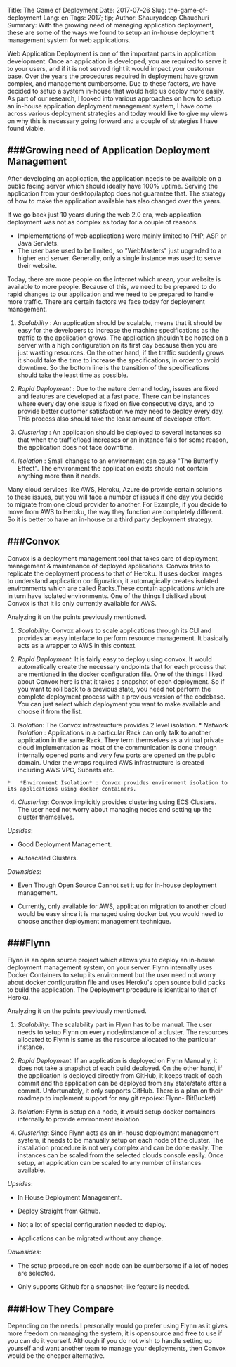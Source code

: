 Title: The Game of Deployment
Date: 2017-07-26
Slug: the-game-of-deployment
Lang: en
Tags: 2017; tip;
Author: Shauryadeep Chaudhuri
Summary: With the growing need of managing application deployment, these are some of the ways we found to setup an in-house deployment management system for web applications.

Web Application Deployment is one of the important parts in application development. Once an application is developed, you are required to serve it to your users, and if it is not served right it would impact your customer base.  Over the years the procedures required in deployment have grown complex, and management cumbersome. 
Due to these factors, we have decided to setup a system in-house that would help us deploy more easily. As part of our research, I looked into various approaches on how to setup an in-house application deployment management system, I have come across various deployment strategies and today would like to give my views on why this is necessary going forward and a couple of strategies I have found viable.

###Growing need of Application Deployment Management
-----
After developing an application, the application needs to be available on a public facing server which should ideally have 100% uptime. Serving the application from your desktop/laptop does not guarantee that. The strategy of how to make the application available has also changed over the years.

If we go back just 10 years during the web 2.0 era, web application deployment was not as complex as today for a couple of reasons.

*   Implementations of web applications were mainly limited to PHP, ASP or Java Servlets.
*   The user base used to be limited, so "WebMasters" just upgraded to a higher end server. Generally, only a single instance was used to serve their website.

Today, there are more people on the internet which mean,  your website is available to more people. Because of this, we need to be prepared to do rapid changes to our application and we need to be prepared to handle more traffic. There are certain factors we face today for deployment management.

1.   *Scalability* :  An application should be scalable, means that it should be easy for the developers to increase the machine specifications as the traffic to the application grows. The application shouldn't be hosted on a server with a high configuration on its first day because then you are just wasting resources. On the other hand, if the traffic suddenly grows it should take the time to increase the specifications, in order to avoid downtime. So the bottom line is the transition of the specifications should take the least time as possible.

2.   *Rapid Deployment* : Due to the nature demand today, issues are fixed and features are developed at a fast pace. There can be instances where every day one issue is fixed on five consecutive days, and to provide better customer satisfaction we may need to deploy every day. This process also should take the least amount of developer effort.


3.   *Clustering* :  An application should be deployed to several instances so that when the traffic/load increases or an instance fails for some reason, the application does not face downtime. 

4.   *Isolation* :  Small changes to an environment can cause "The Butterfly Effect". The environment the application exists should not contain anything more than it needs.

Many cloud services like AWS, Heroku, Azure do provide certain solutions to these issues, but you will face a number of issues if one day you decide to migrate from one cloud provider to another. For Example, if you decide to move from AWS to Heroku, the way they function are completely different. So it is better to have an in-house or a third party deployment strategy.


###Convox
-----
Convox is a deployment management tool that takes care of deployment, management & maintenance of deployed applications.
Convox tries to replicate the deployment process to that of Heroku. It uses docker images to understand application configuration, it automagically creates isolated environments which are called Racks.These contain applications which are in turn have isolated environments. One of the things I disliked about Convox is that it is only currently available for AWS.

Analyzing it on the points previously mentioned.

1.   *Scalability*:  Convox allows to scale applications through its CLI and provides an easy interface to perform resource management. It basically acts as a wrapper to AWS in this context.

2.   *Rapid Deployment*:  It is fairly easy to deploy using convox. It would automatically create the necessary endpoints that for each process that are mentioned in the docker configuration file. One of the things I liked about Convox here is that it takes a snapshot of each deployment. So if you want to roll back to a previous state, you need not perform the complete deployment process with a previous version of the codebase. You can just select which deployment you want to make available and choose it from the list.


3.   *Isolation*:  The Convox infrastructure provides 2 level isolation.
	*   *Network Isolation* : Applications in a particular Rack can only talk to another application in the same Rack. They term themselves as a virtual private cloud implementation as most of the communication is done through internally opened ports and very few ports are opened on the public domain. Under the wraps required AWS infrastructure is created including AWS VPC, Subnets etc.

	*   *Environment Isolation* : Convox provides environment isolation to its applications using docker containers.


4.   *Clustering*:  Convox implicitly provides clustering using ECS Clusters. The user need not worry about managing nodes and setting up the cluster themselves.




*Upsides*: 

* Good Deployment Management.

* Autoscaled Clusters.

*Downsides*: 

* Even Though Open Source Cannot set it up for in-house deployment management.

* Currently, only available for AWS, application migration to another cloud would be easy since it is managed using docker but you would need to choose another deployment management technique.

###Flynn
-----
Flynn is an open source project which allows you to deploy an in-house deployment management system, on your server. Flynn internally uses Docker Containers to setup its environment but the user need not worry about docker configuration file and uses Heroku's open source build packs to build the application. The Deployment procedure is identical to that of Heroku.

Analyzing it on the points previously mentioned.

1. *Scalability*:  The scalability part in Flynn has to be manual. The user needs to setup Flynn on every node/instance of a cluster. The resources allocated to Flynn is same as the resource allocated to the particular instance.

2. *Rapid Deployment*:  If an application is deployed on Flynn Manually, it does not take a snapshot of each build deployed. On the other hand, if the application is deployed directly from GitHub, it keeps track of each commit and the application can be deployed from any state/state after a commit.  Unfortunately, it only supports GitHub. There is a plan on their roadmap to implement support for any git repo(ex: Flynn- BitBucket)

3. *Isolation*: Flynn is setup on a node, it would setup docker containers internally to provide environment isolation. 

4. *Clustering*:  Since Flynn acts as an in-house deployment management system, it needs to be manually setup on each node of the cluster. The installation procedure is not very complex and can be done easily. The instances can be scaled from the selected clouds console easily. Once setup, an application can be scaled to any number of instances available.

*Upsides*: 

* In House Deployment Management.

* Deploy Straight from Github.

* Not a lot of special configuration needed to deploy.

* Applications can be migrated without any change.

*Downsides*: 

* The setup procedure on each node can be cumbersome if a lot of nodes are selected.

* Only supports Github for a snapshot-like feature is needed.

###How They Compare
-----
Depending on the needs I personally would go prefer using Flynn as it gives more
freedom on managing the system, it is opensource and free to use if you can do it
yourself. Although if you do not wish to handle setting up yourself and want another
team to manage your deployments, then Convox would be the cheaper alternative.
